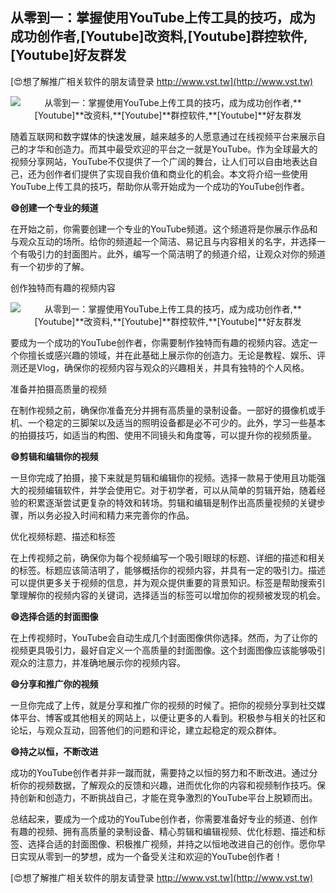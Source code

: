 ## **从零到一：掌握使用YouTube上传工具的技巧，成为成功创作者,**[Youtube]**改资料,**[Youtube]**群控软件,**[Youtube]**好友群发**

[😍想了解推广相关软件的朋友请登录 http://www.vst.tw](http://www.vst.tw)

 <center><img src="https://vst.tw/MP4/tuiguang/png/8.png" alt="从零到一：掌握使用YouTube上传工具的技巧，成为成功创作者,**[Youtube]**改资料,**[Youtube]**群控软件,**[Youtube]**好友群发"></center>

随着互联网和数字媒体的快速发展，越来越多的人愿意通过在线视频平台来展示自己的才华和创造力。而其中最受欢迎的平台之一就是YouTube。作为全球最大的视频分享网站，YouTube不仅提供了一个广阔的舞台，让人们可以自由地表达自己，还为创作者们提供了实现自我价值和商业化的机会。本文将介绍一些使用YouTube上传工具的技巧，帮助你从零开始成为一个成功的YouTube创作者。

**😄创建一个专业的频道**

在开始之前，你需要创建一个专业的YouTube频道。这个频道将是你展示作品和与观众互动的场所。给你的频道起一个简洁、易记且与内容相关的名字，并选择一个有吸引力的封面图片。此外，编写一个简洁明了的频道介绍，让观众对你的频道有一个初步的了解。

创作独特而有趣的视频内容

 <center><img src="https://vst.tw/MP4/tuiguang/png/0.png" alt="从零到一：掌握使用YouTube上传工具的技巧，成为成功创作者,**[Youtube]**改资料,**[Youtube]**群控软件,**[Youtube]**好友群发"></center>

要成为一个成功的YouTube创作者，你需要制作独特而有趣的视频内容。选定一个你擅长或感兴趣的领域，并在此基础上展示你的创造力。无论是教程、娱乐、评测还是Vlog，确保你的视频内容与观众的兴趣相关，并具有独特的个人风格。

准备并拍摄高质量的视频

在制作视频之前，确保你准备充分并拥有高质量的录制设备。一部好的摄像机或手机、一个稳定的三脚架以及适当的照明设备都是必不可少的。此外，学习一些基本的拍摄技巧，如适当的构图、使用不同镜头和角度等，可以提升你的视频质量。

**😄剪辑和编辑你的视频**

一旦你完成了拍摄，接下来就是剪辑和编辑你的视频。选择一款易于使用且功能强大的视频编辑软件，并学会使用它。对于初学者，可以从简单的剪辑开始，随着经验的积累逐渐尝试更复杂的特效和转场。剪辑和编辑是制作出高质量视频的关键步骤，所以务必投入时间和精力来完善你的作品。

优化视频标题、描述和标签

在上传视频之前，确保你为每个视频编写一个吸引眼球的标题、详细的描述和相关的标签。标题应该简洁明了，能够概括你的视频内容，并具有一定的吸引力。描述可以提供更多关于视频的信息，并为观众提供重要的背景知识。标签是帮助搜索引擎理解你的视频内容的关键词，选择适当的标签可以增加你的视频被发现的机会。

**😄选择合适的封面图像**

在上传视频时，YouTube会自动生成几个封面图像供你选择。然而，为了让你的视频更具吸引力，最好自定义一个高质量的封面图像。这个封面图像应该能够吸引观众的注意力，并准确地展示你的视频内容。

**😄分享和推广你的视频**

一旦你完成了上传，就是分享和推广你的视频的时候了。把你的视频分享到社交媒体平台、博客或其他相关的网站上，以便让更多的人看到。积极参与相关的社区和论坛，与观众互动，回答他们的问题和评论，建立起稳定的观众群体。

**😄持之以恒，不断改进**

成功的YouTube创作者并非一蹴而就，需要持之以恒的努力和不断改进。通过分析你的视频数据，了解观众的反馈和兴趣，进而优化你的内容和视频制作技巧。保持创新和创造力，不断挑战自己，才能在竞争激烈的YouTube平台上脱颖而出。

总结起来，要成为一个成功的YouTube创作者，你需要准备好专业的频道、创作有趣的视频、拥有高质量的录制设备、精心剪辑和编辑视频、优化标题、描述和标签、选择合适的封面图像、积极推广视频，并持之以恒地改进自己的创作。愿你早日实现从零到一的梦想，成为一个备受关注和欢迎的YouTube创作者！

[😍想了解推广相关软件的朋友请登录 http://www.vst.tw](http://www.vst.tw)



